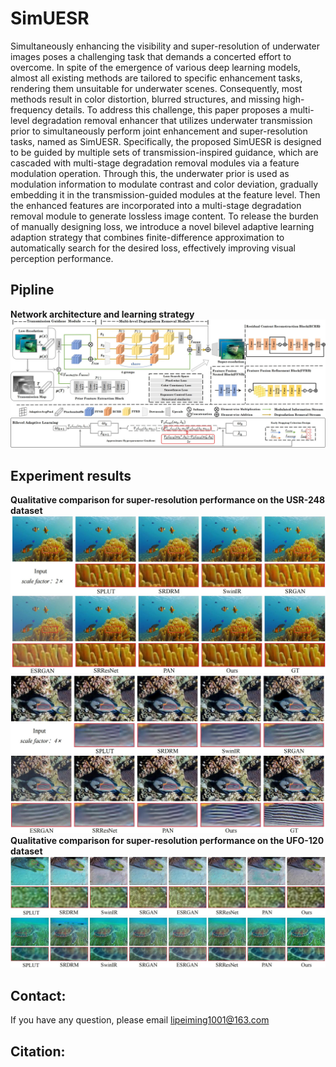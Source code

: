 # SimUESR 
Simultaneously enhancing the visibility and super-resolution of underwater images poses a challenging task that
demands a concerted effort to overcome. In spite of the emergence
of various deep learning models, almost all existing methods are
tailored to specific enhancement tasks, rendering them unsuitable
for underwater scenes. Consequently, most methods result in
color distortion, blurred structures, and missing high-frequency
details. To address this challenge, this paper proposes a multi-level degradation removal enhancer that utilizes underwater
transmission prior to simultaneously perform joint enhancement
and super-resolution tasks, named as SimUESR. Specifically, the
proposed SimUESR is designed to be guided by multiple sets of
transmission-inspired guidance, which are cascaded with multi-stage degradation removal modules via a feature modulation
operation. Through this, the underwater prior is used as modulation information to modulate contrast and color deviation,
gradually embedding it in the transmission-guided modules at the
feature level. Then the enhanced features are incorporated into
a multi-stage degradation removal module to generate lossless
image content. To release the burden of manually designing loss,
we introduce a novel bilevel adaptive learning adaption strategy
that combines finite-difference approximation to automatically
search for the desired loss, effectively improving visual perception
performance.

## Pipline 
 **Network architecture and learning strategy**
![image](https://github.com/lpm1001/SimUESR/blob/main/resources/pipeline.png)
## Experiment results

 **Qualitative comparison for super-resolution performance on the USR-248 dataset**
![image](https://github.com/lpm1001/SimUESR/blob/main/resources/usrx2.png)
![image](https://github.com/lpm1001/SimUESR/blob/main/resources/usrx4.png)
 **Qualitative comparison for super-resolution performance on the UFO-120 dataset**
![image](https://github.com/lpm1001/SimUESR/blob/main/resources/ufox2.png)
![image](https://github.com/lpm1001/SimUESR/blob/main/resources/ufox4.png)
## Contact: 
If you have any question, please email lipeiming1001@163.com
## Citation:    
```

```  
